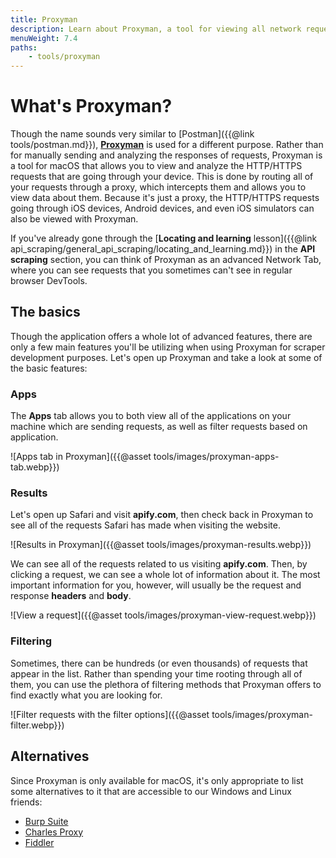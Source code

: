 ```yaml
---
title: Proxyman
description: Learn about Proxyman, a tool for viewing all network requests that are coming through your system. Filter by response type, by a keyword, or by application.
menuWeight: 7.4
paths:
    - tools/proxyman
---
```


# [](#what-is-proxyman) What's Proxyman?

Though the name sounds very similar to [Postman]({{@link tools/postman.md}}), [**Proxyman**](https://proxyman.io/) is used for a different purpose. Rather than for manually sending and analyzing the responses of requests, Proxyman is a tool for macOS that allows you to view and analyze the HTTP/HTTPS requests that are going through your device. This is done by routing all of your requests through a proxy, which intercepts them and allows you to view data about them. Because it's just a proxy, the HTTP/HTTPS requests going through iOS devices, Android devices, and even iOS simulators can also be viewed with Proxyman.

If you've already gone through the [**Locating and learning** lesson]({{@link api_scraping/general_api_scraping/locating_and_learning.md}}) in the **API scraping** section, you can think of Proxyman as an advanced Network Tab, where you can see requests that you sometimes can't see in regular browser DevTools.

## [](#the-basics) The basics

Though the application offers a whole lot of advanced features, there are only a few main features you'll be utilizing when using Proxyman for scraper development purposes. Let's open up Proxyman and take a look at some of the basic features:

### Apps

The **Apps** tab allows you to both view all of the applications on your machine which are sending requests, as well as filter requests based on application.

![Apps tab in Proxyman]({{@asset tools/images/proxyman-apps-tab.webp}})

### Results

Let's open up Safari and visit **apify.com**, then check back in Proxyman to see all of the requests Safari has made when visiting the website.

![Results in Proxyman]({{@asset tools/images/proxyman-results.webp}})

We can see all of the requests related to us visiting **apify.com**. Then, by clicking a request, we can see a whole lot of information about it. The most important information for you, however, will usually be the request and response **headers** and **body**.

![View a request]({{@asset tools/images/proxyman-view-request.webp}})

### Filtering

Sometimes, there can be hundreds (or even thousands) of requests that appear in the list. Rather than spending your time rooting through all of them, you can use the plethora of filtering methods that Proxyman offers to find exactly what you are looking for.

![Filter requests with the filter options]({{@asset tools/images/proxyman-filter.webp}})

## [](#alternatives) Alternatives

Since Proxyman is only available for macOS, it's only appropriate to list some alternatives to it that are accessible to our Windows and Linux friends:

- [Burp Suite](https://portswigger.net/burp)
- [Charles Proxy](https://www.charlesproxy.com/documentation/installation/)
- [Fiddler](https://www.telerik.com/fiddler)
